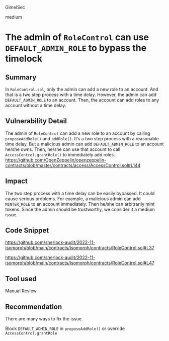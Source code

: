 GimelSec

medium

# The admin of `RoleControl` can use `DEFAULT_ADMIN_ROLE` to bypass the timelock

## Summary

In `RoleControl.sol`, only the admin can add a new role to an account. And that is a two step process with a time delay. However, the admin can add `DEFAULT_ADMIN_ROLE` to an account. Then, the account can add roles to any account without a time delay.

## Vulnerability Detail

The admin of `RoleControl` can add a new role to an account by calling `proposeAddRole()` and `addRole()`. It’s a two step process with a reasonable time delay. But a malicious admin can add `DEFAULT_ADMIN_ROLE` to an account he/she owns. Then, he/she can use that account to call `AccessControl.grantRole()` to immediately add roles.
https://github.com/OpenZeppelin/openzeppelin-contracts/blob/master/contracts/access/AccessControl.sol#L144


## Impact

The two step process with a time delay can be easily bypassed. It could cause serious problems. For example, a malicious admin can add `MINTER_ROLE` to an account immediately. Then he/she can arbitrarily mint tokens. Since the admin should be trustworthy, we consider it a medium issue.



## Code Snippet
https://github.com/sherlock-audit/2022-11-isomorph/blob/main/contracts/Isomorph/contracts/RoleControl.sol#L37

https://github.com/sherlock-audit/2022-11-isomorph/blob/main/contracts/Isomorph/contracts/RoleControl.sol#L47

## Tool used

Manual Review

## Recommendation

There are many ways to fix the issue.

Block `DEFAULT_ADMIN_ROLE` in `proposeAddRole()` or override `AccessControl.grantRole`
